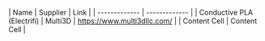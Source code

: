 | Name  | Supplier | Link |
| ------------- | ------------- |
| Conductive PLA (Electrifi)  | Multi3D  | https://www.multi3dllc.com/ |
| Content Cell  | Content Cell  |
